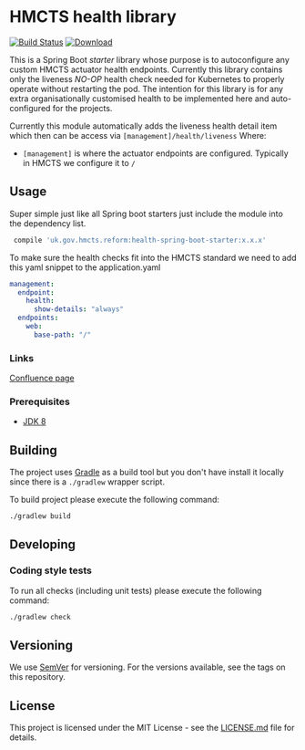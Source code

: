 # HMCTS health library

[![Build Status](https://travis-ci.com/hmcts/health-spring-boot-starter.svg?branch=master)](https://travis-ci.com/hmcts/health-spring-boot-starter)
[ ![Download](https://api.bintray.com/packages/hmcts/hmcts-maven/health-spring-boot-starter/images/download.svg) ](https://bintray.com/hmcts/hmcts-maven/health-spring-boot-starter/_latestVersion)

This is a Spring Boot _starter_ library whose purpose is to autoconfigure any custom HMCTS actuator health endpoints.
Currently this library contains only the liveness _NO-OP_ health check needed for Kubernetes to properly operate without restarting the pod. 
The intention for this library is for any extra organisationally customised health to be implemented here and auto-configured for the projects.
 
Currently this module automatically adds the liveness health detail item which then can be access via `[management]/health/liveness`
Where:
- `[management]` is where the actuator endpoints are configured. Typically in HMCTS we configure it to `/`
 
## Usage
Super simple just like all Spring boot starters just include the module into the dependency list.
```groovy
 compile 'uk.gov.hmcts.reform:health-spring-boot-starter:x.x.x'
```
To make sure the health checks fit into the HMCTS standard we need to add this yaml snippet to the application.yaml
```yaml
management:
  endpoint:
    health:
      show-details: "always"
  endpoints:
    web:
      base-path: "/"
```

### Links
[Confluence page](https://tools.hmcts.net/confluence/display/RPE/Health+Check+endpoints)

### Prerequisites

- [JDK 8](https://www.oracle.com/java)


## Building

The project uses [Gradle](https://gradle.org) as a build tool but you don't have install it locally since there is a
`./gradlew` wrapper script.  

To build project please execute the following command:

```bash
./gradlew build
```

## Developing

### Coding style tests

To run all checks (including unit tests) please execute the following command:

```bash
./gradlew check
```

## Versioning

We use [SemVer](http://semver.org/) for versioning.
For the versions available, see the tags on this repository.

## License

This project is licensed under the MIT License - see the [LICENSE.md](LICENSE.md) file for details.
